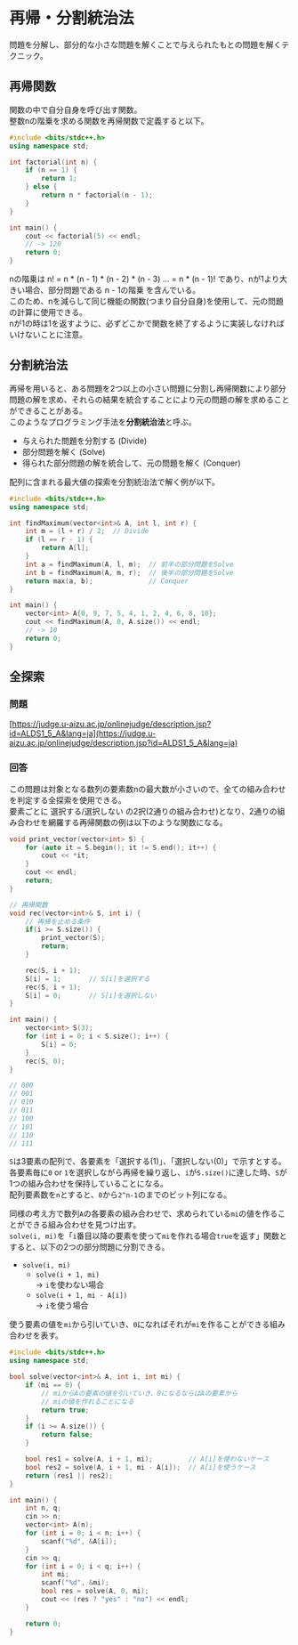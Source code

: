# 再帰・分割統治法

問題を分解し、部分的な小さな問題を解くことで与えられたもとの問題を解くテクニック。  

## 再帰関数

関数の中で自分自身を呼び出す関数。  
整数nの階乗を求める関数を再帰関数で定義すると以下。  

```cpp
#include <bits/stdc++.h>
using namespace std;

int factorial(int n) {
    if (n == 1) {
        return 1;
    } else {
        return n * factorial(n - 1);
    }
}

int main() {
    cout << factorial(5) << endl;
    // -> 120
    return 0;
}
```

nの階乗は n! = n * (n - 1) * (n - 2) * (n - 3) ... = n * (n - 1)! であり、nが1より大きい場合、部分問題である n - 1の階乗 を含んでいる。  
このため、nを減らして同じ機能の関数(つまり自分自身)を使用して、元の問題の計算に使用できる。  
nが1の時は1を返すように、必ずどこかで関数を終了するように実装しなければいけないことに注意。

## 分割統治法

再帰を用いると、ある問題を2つ以上の小さい問題に分割し再帰関数により部分問題の解を求め、それらの結果を統合することにより元の問題の解を求めることができることがある。  
このようなプログラミング手法を**分割統治法**と呼ぶ。  

* 与えられた問題を分割する (Divide)
* 部分問題を解く (Solve)
* 得られた部分問題の解を統合して、元の問題を解く (Conquer)

配列に含まれる最大値の探索を分割統治法で解く例が以下。  

```cpp
#include <bits/stdc++.h>
using namespace std;

int findMaximum(vector<int>& A, int l, int r) {
    int m = (l + r) / 2;  // Divide
    if (l == r - 1) {
        return A[l];
    }
    int a = findMaximum(A, l, m);  // 前半の部分問題をSolve
    int b = findMaximum(A, m, r);  // 後半の部分問題をSolve
    return max(a, b);              // Conquer
}

int main() {
    vector<int> A{0, 9, 7, 5, 4, 1, 2, 4, 6, 8, 10};
    cout << findMaximum(A, 0, A.size()) << endl;
    // -> 10
    return 0;
}
```

## 全探索

### 問題

[https://judge.u-aizu.ac.jp/onlinejudge/description.jsp?id=ALDS1_5_A&lang=ja](https://judge.u-aizu.ac.jp/onlinejudge/description.jsp?id=ALDS1_5_A&lang=ja)

### 回答

この問題は対象となる数列の要素数nの最大数が小さいので、全ての組み合わせを判定する全探索を使用できる。  
要素ごとに 選択する/選択しない の2択(2通りの組み合わせ)となり、2通りの組み合わせを網羅する再帰関数の例は以下のような関数になる。  

```cpp
void print_vector(vector<int> S) {
    for (auto it = S.begin(); it != S.end(); it++) {
        cout << *it;
    }
    cout << endl;
    return;
}

// 再帰関数
void rec(vector<int>& S, int i) {
    // 再帰を止める条件
    if(i >= S.size()) {
        print_vector(S);
        return;
    }

    rec(S, i + 1);
    S[i] = 1;       // S[i]を選択する
    rec(S, i + 1);
    S[i] = 0;       // S[i]を選択しない
}

int main() {
    vector<int> S(3);
    for (int i = 0; i < S.size(); i++) {
        S[i] = 0;
    }
    rec(S, 0);
}

// 000
// 001
// 010
// 011
// 100
// 101
// 110
// 111
```

`S`は3要素の配列で、各要素を「選択する(1)」、「選択しない(0)」で示すとする。  
各要素毎に`0` or `1`を選択しながら再帰を繰り返し、`i`が`S.size()`に達した時、`S`が1つの組み合わせを保持していることになる。  
配列要素数を`n`とすると、`0`から`2^n-1`のまでのビット列になる。

同様の考え方で数列`A`の各要素の組み合わせで、求められている`mi`の値を作ることができる組み合わせを見つけ出す。  
`solve(i, mi)`を「`i`番目以降の要素を使って`mi`を作れる場合`true`を返す」関数とすると、以下の2つの部分問題に分割できる。  

* `solve(i, mi)`
  * `solve(i + 1, mi)`  
    → `i`を使わない場合
  * `solve(i + 1, mi - A[i])`  
    → `i`を使う場合

使う要素の値を`mi`から引いていき、`0`になればそれが`mi`を作ることができる組み合わせを表す。

``` cpp
#include <bits/stdc++.h>
using namespace std;

bool solve(vector<int>& A, int i, int mi) {
    if (mi == 0) {
        // miからAの要素の値を引いていき、0になるならばAの要素から
        // miの値を作れることになる
        return true;
    }
    if (i >= A.size()) {
        return false;
    }

    bool res1 = solve(A, i + 1, mi);         // A[i]を使わないケース
    bool res2 = solve(A, i + 1, mi - A[i]);  // A[i]を使うケース
    return (res1 || res2);
}

int main() {
    int n, q;
    cin >> n;
    vector<int> A(n);
    for (int i = 0; i < n; i++) {
        scanf("%d", &A[i]);
    }
    cin >> q;
    for (int i = 0; i < q; i++) {
        int mi;
        scanf("%d", &mi);
        bool res = solve(A, 0, mi);
        cout << (res ? "yes" : "no") << endl;
    }

    return 0;
}
```
